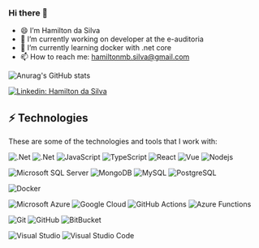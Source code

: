 ### Hi there 👋

- 😄 I’m Hamilton da Silva
- 🔭 I’m currently working on developer at the e-auditoria
- 🌱 I’m currently learning docker with .net core
- 📫 How to reach me: hamiltonmb.silva@gmail.com

  

![Anurag's GitHub stats](https://github-readme-stats.vercel.app/api?username=hamiltonmbsilva&show_icons=true&theme=radical)



[![Linkedin: Hamilton da Silva](https://img.shields.io/badge/-Linkedin-blue?style=flat-square&logo=Linkedin&logoColor=white&link=https://www.linkedin.com/in/hamilton-da-silva-26526648/)](https://www.linkedin.com/in/hamilton-da-silva-26526648/)

## ⚡ Technologies

These are some of the technologies and tools that I work with:


![.Net](https://img.shields.io/badge/-.Net-5c2d91?style=flat-square&logo=.net)
![.Net](https://img.shields.io/badge/-.Net%20Core-5c2d91?style=flat-square&logo=.net)
![JavaScript](https://img.shields.io/badge/-JavaScript-black?style=flat-square&logo=javascript)
![TypeScript](https://img.shields.io/badge/-TypeScript-007ACC?style=flat-square&logo=typescript)
![React](https://img.shields.io/badge/-React-61dafb?style=flat-square&logo=react&logoColor=white)
![Vue](https://img.shields.io/badge/-Vue-4fc08d?style=flat-square&logo=Vue.js&logoColor=white)
![Nodejs](https://img.shields.io/badge/-Nodejs-339933?style=flat-square&logo=Node.js&logoColor=white)


![Microsoft SQL Server](https://img.shields.io/badge/-SQL%20Server-CC2927?style=flat-square&logo=microsoft-sql-server&logoColor=white)
![MongoDB](https://img.shields.io/badge/-MongoDB-47a248?style=flat-square&logo=mongodb&logoColor=white)
![MySQL](https://img.shields.io/badge/-MySQL-4479A1?style=flat-square&logo=mysql&logoColor=white)
![PostgreSQL](https://img.shields.io/badge/-PostgreSQL-336791?style=flat-square&logo=PostgreSQL&logoColor=white)


![Docker](https://img.shields.io/badge/-Docker-2496ED?style=flat-square&logo=docker&logoColor=white)


![Microsoft Azure](https://img.shields.io/badge/Microsoft%20Azure-0089D6?style=flat-square&logo=microsoft-azure&logoColor=white)
![Google Cloud](https://img.shields.io/badge/Google%20Cloud-4285F4?style=flat-square&logo=google-cloud&logoColor=white)
![GitHub Actions](https://img.shields.io/badge/GitHub%20Actions-2088ff?style=flat-square&logo=GitHub-Actions&logoColor=white)
![Azure Functions](https://img.shields.io/badge/Azure%20Functions-0062ad?style=flat-square&logo=Azure-Functions&logoColor=white)


![Git](https://img.shields.io/badge/-Git-f05032?style=flat-square&logo=git&logoColor=white)
![GitHub](https://img.shields.io/badge/-GitHub-181717?style=flat-square&logo=github)
![BitBucket](https://img.shields.io/badge/-BitBucket-darkblue?style=flat-square&logo=bitbucket)


![Visual Studio](https://img.shields.io/badge/-Visual%20Studio-5c2d91?style=flat-square&logo=visual-studio&logoColor=white)
![Visual Studio Code](https://img.shields.io/badge/-VSCode-007ACC?style=flat-square&logo=visual-studio-code&logoColor=white)





